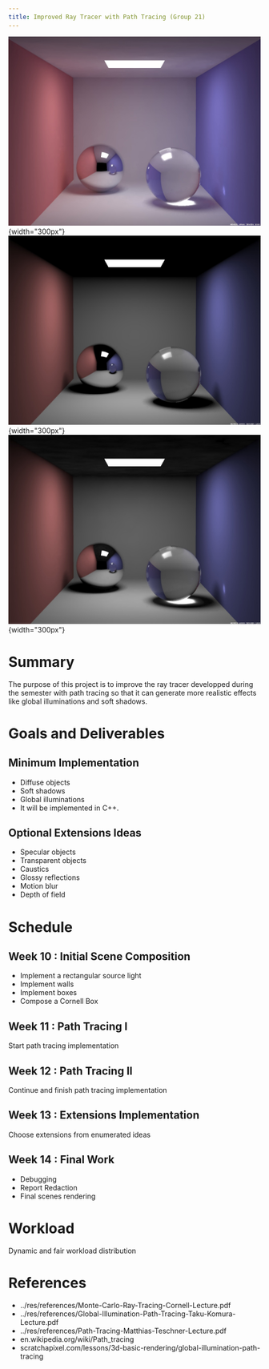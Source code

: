 ```yaml
---
title: Improved Ray Tracer with Path Tracing (Group 21)
---
```


![Fig. 1](../res/images/1-global-lightning.jpg){width="300px"}
![Fig. 2](../res/images/2-soft-shadows.jpg){width="300px"}
![Fig. 3](../res/images/3-caustics.jpg){width="300px"}

# Summary
The purpose of this project is to improve the ray tracer developped during the semester with path tracing so that it can generate more realistic effects like global illuminations and soft shadows.

# Goals and Deliverables
## Minimum Implementation
- Diffuse objects
- Soft shadows
- Global illuminations
- It will be implemented in C++.

## Optional Extensions Ideas
- Specular objects
- Transparent objects
- Caustics
- Glossy reflections
- Motion blur
- Depth of field

# Schedule
## Week 10 : Initial Scene Composition
- Implement a rectangular source light
- Implement walls
- Implement boxes
- Compose a Cornell Box

## Week 11 : Path Tracing I
Start path tracing implementation

## Week 12 : Path Tracing II
Continue and finish path tracing implementation

## Week 13 : Extensions Implementation
Choose extensions from enumerated ideas

## Week 14 : Final Work
- Debugging
- Report Redaction
- Final scenes rendering

# Workload
Dynamic and fair workload distribution

# References
- ../res/references/Monte-Carlo-Ray-Tracing-Cornell-Lecture.pdf
- ../res/references/Global-Illumination-Path-Tracing-Taku-Komura-Lecture.pdf
- ../res/references/Path-Tracing-Matthias-Teschner-Lecture.pdf
- en.wikipedia.org/wiki/Path_tracing
- scratchapixel.com/lessons/3d-basic-rendering/global-illumination-path-tracing
